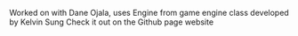 Worked on with Dane Ojala, uses Engine from game engine class developed by Kelvin Sung
Check it out on the Github page website
